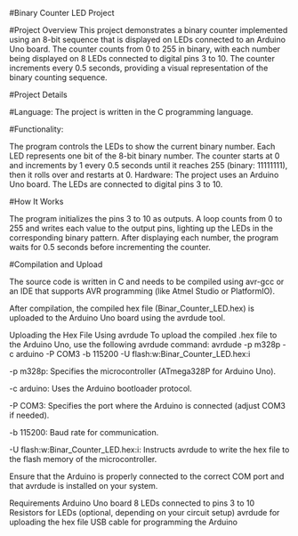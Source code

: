 #Binary Counter LED Project

#Project Overview
This project demonstrates a binary counter implemented using an 8-bit sequence that is displayed on LEDs connected to an Arduino Uno board. The counter counts from 0 to 255 in binary, with each number being displayed on 8 LEDs connected to digital pins 3 to 10. The counter increments every 0.5 seconds, providing a visual representation of the binary counting sequence.

#Project Details

#Language: The project is written in the C programming language.

#Functionality:

The program controls the LEDs to show the current binary number. Each LED represents one bit of the 8-bit binary number.
The counter starts at 0 and increments by 1 every 0.5 seconds until it reaches 255 (binary: 11111111), then it rolls over and restarts at 0.
Hardware: The project uses an Arduino Uno board. The LEDs are connected to digital pins 3 to 10.

#How It Works

The program initializes the pins 3 to 10 as outputs.
A loop counts from 0 to 255 and writes each value to the output pins, lighting up the LEDs in the corresponding binary pattern.
After displaying each number, the program waits for 0.5 seconds before incrementing the counter.

#Compilation and Upload

The source code is written in C and needs to be compiled using avr-gcc or an IDE that supports AVR programming (like Atmel Studio or PlatformIO).

After compilation, the compiled hex file (Binar_Counter_LED.hex) is uploaded to the Arduino Uno board using the avrdude tool.

Uploading the Hex File Using avrdude
To upload the compiled .hex file to the Arduino Uno, use the following avrdude command:
avrdude -p m328p -c arduino -P COM3 -b 115200 -U flash:w:Binar_Counter_LED.hex:i

-p m328p: Specifies the microcontroller (ATmega328P for Arduino Uno).

-c arduino: Uses the Arduino bootloader protocol.

-P COM3: Specifies the port where the Arduino is connected (adjust COM3 if needed).

-b 115200: Baud rate for communication.

-U flash:w:Binar_Counter_LED.hex:i: Instructs avrdude to write the hex file to the flash memory of the microcontroller.

Ensure that the Arduino is properly connected to the correct COM port and that avrdude is installed on your system.

Requirements
Arduino Uno board
8 LEDs connected to pins 3 to 10
Resistors for LEDs (optional, depending on your circuit setup)
avrdude for uploading the hex file
USB cable for programming the Arduino
